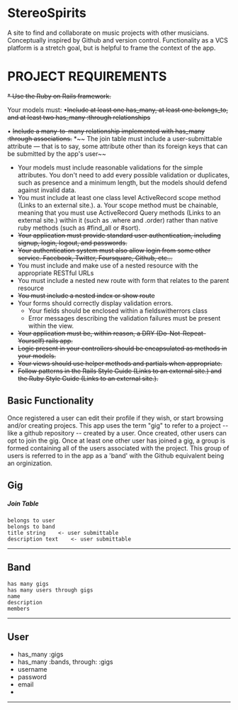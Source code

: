 # StereoSpirits

A site to find and collaborate on music projects with other musicians. Conceptually inspired by Github and version control. Functionality as a VCS platform is a stretch goal, but is helpful to frame the context of the app.

# PROJECT REQUIREMENTS

~~* Use the Ruby on Rails framework.~~

Your models must:
•~~Include at least one has_many, at least one belongs_to, and at least two has_many :through relationships~~

• ~~Include a many-to-many relationship implemented with has_many :through associations.~~
*~~ The join table must include a user-submittable attribute — that is to say, some attribute other than its foreign keys that can be submitted by the app's user~~
* Your models must include reasonable validations for the simple attributes. You don't need to add every possible validation or duplicates, such as presence and a minimum length, but the models should defend against invalid data.
* You must include at least one class level ActiveRecord scope method (Links to an external site.). a. Your scope method must be chainable, meaning that you must use ActiveRecord Query methods (Links to an external site.) within it (such as .where and .order) rather than native ruby methods (such as #find_all or #sort).
* ~~Your application must provide standard user authentication, including signup, login, logout, and passwords.~~
* ~~Your authentication system must also allow login from some other service. Facebook, Twitter, Foursquare, Github, etc...~~
* You must include and make use of a nested resource with the appropriate RESTful URLs
* You must include a nested new route with form that relates to the parent resource
* ~~You must include a nested index or show route~~
* Your forms should correctly display validation errors.
	* Your fields should be enclosed within a fieldswitherrors class
	* Error messages describing the validation failures must be present within the view.
* ~~Your application must be, within reason, a DRY (Do-Not-Repeat-Yourself) rails app.~~
* ~~Logic present in your controllers should be encapsulated as methods in your models.~~
* ~~Your views should use helper methods and partials when appropriate.~~
* ~~Follow patterns in the Rails Style Guide (Links to an external site.) and the Ruby Style Guide (Links to an external site.).~~
## Basic Functionality
Once registered a user can edit their profile if they wish, or start browsing and/or creating projecs. This app uses the term "gig" to refer to a project -- like a github repository -- created by a user. Once created, other users can opt to join the gig. Once at least one other user has joined a gig, a group is formed containing all of the users associated with the project. This group of users is referred to in the app as a 'band' with the Github equivalent being an orginization. 
## Gig 
##### Join Table

	belongs to user
	belongs to band
	title string 	<- user submittable
	description text 	<- user submittable
---

## Band
	has many gigs
	has many users through gigs
	name
	description
	members
---

## User
* has_many :gigs
* has_many :bands, through: :gigs
* username
* password
* email
* 
---
<!--stackedit_data:
eyJoaXN0b3J5IjpbOTI4MTMxOTZdfQ==
-->